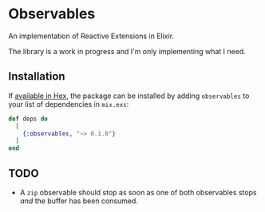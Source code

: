# Observables

An implementation of Reactive Extensions in Elixir.

The library is a work in progress and I'm only implementing what I need.

## Installation

If [available in Hex](https://hex.pm/docs/publish), the package can be installed
by adding `observables` to your list of dependencies in `mix.exs`:

```elixir
def deps do
  [
    {:observables, "~> 0.1.0"}
  ]
end
```

## TODO

 - A `zip` observable should stop as soon as one of both observables stops *and* the buffer has been consumed. 
